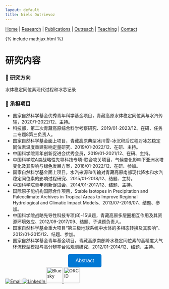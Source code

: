 ```yaml
---
layout: default
title: Niels Dutrievoz
---
```


[Home](/) | [Research](/research) | [Publications](/publications) |  [Outreach](/outreach) |  [Teaching](/teaching) |  [Contact](/contact)

{% include mathjax.html %}

# 研究内容 

### 🔬 研究方向 
水体稳定同位素现代过程和冰芯记录  

### 📌 承担项目  
- 国家自然科学基金优秀青年科学基金项目，青藏高原水体稳定同位素与水汽传输，2020/1-2022/12、主持。
- 科技部，第二次青藏高原综合科学考察研究、2019/01-2023/12、在研、任务二专题8第三负责人。
- 国家自然科学基金面上项目，青藏高原典型冰川雪-冰沉积后过程对冰芯稳定同位素温度重建影响定量研究、2019/01-2022/12、在研、主持。
- 中国科学院青年创新促进会优秀会员，2019/01-2021/12、在研、主持。
- 中国科学院A类战略性先导科技专项-联合攻关项目，气候变化影响下亚洲水塔变化及其影响与绿色发展方案，2018/01-2022/12、在研、参加。
- 国家自然科学基金面上项目，水汽来源和传输对青藏高原南部现代降水和水汽稳定同位素的影响过程研究、2015/01-2018/12、结题、主持。
- 中国科学院青年创新促进会，2014/01-2017/12、结题、主持。
- 国际原子能机构国际合作项目，Stable Isotopes in Precipitation and Paleoclimate Archives in Tropical Areas to Improve Regional Hydrological and Climatic Impact Models、2013/07-2016/07、结题、参加。
- 中国科学院战略先导性科技专项(B)-15课题，青藏高原多层圈相互作用及其资源环境效应、2012/09-2017/09、结题、子课题负责人。
- 国家自然科学基金重大项目“第三极地球系统中水体的多相态转换及其影响”、2012/01-2015/12、结题、参加。
- 国家自然科学基金青年基金项目，青藏高原南部降水稳定同位素的高精度大气环流模型模拟与高分辨率台站观测研究、2012/01-2014/12、结题、主持。





<div align="center">
    <a href="https://meetingorganizer.copernicus.org/EGU25/EGU25-18530.html" target="_blank">
        <button style="background-color:#0078D4; color:white; padding:12px 24px; font-size:16px; border:none; border-radius:5px; cursor:pointer;">
            Abstract
        </button>
    </a>
</div>  





<footer class="social-footer">
    <div class="social-icons">
        <a href="mailto:niels.dutrievoz@lsce.ipsl.fr" target="_blank">
            <img src="https://img.icons8.com/ios-filled/50/000000/email.png" alt="Email">
        </a>
        <a href="https://www.linkedin.com/in/niels-dutrievoz/" target="_blank">
            <img src="https://img.icons8.com/ios-filled/50/0077B5/linkedin.png" alt="LinkedIn">
        </a>
        <a href="https://bsky.app/profile/nielsdutrievoz.bsky.social" target="_blank">
            <img src="https://upload.wikimedia.org/wikipedia/commons/7/7a/Bluesky_Logo.svg" alt="Bluesky" width="50" height="50">
        </a>
        <a href="https://orcid.org/0000-0002-8133-5616" target="_blank">
            <img src="https://upload.wikimedia.org/wikipedia/commons/0/06/ORCID_iD.svg" alt="ORCID" width="50" height="50">
        </a>
    </div>
</footer>
